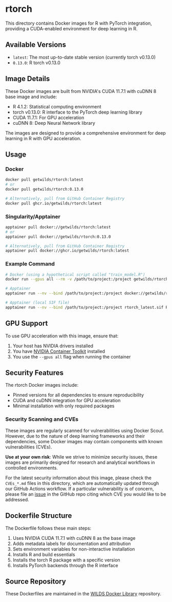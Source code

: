 # rtorch

This directory contains Docker images for R with PyTorch integration, providing a CUDA-enabled environment for deep learning in R.

## Available Versions

- `latest`: The most up-to-date stable version (currently torch v0.13.0)
- `0.13.0`: R torch v0.13.0

## Image Details

These Docker images are built from NVIDIA's CUDA 11.7.1 with cuDNN 8 base image and include:

- R 4.1.2: Statistical computing environment
- torch v0.13.0: R interface to the PyTorch deep learning library
- CUDA 11.7.1: For GPU acceleration
- cuDNN 8: Deep Neural Network library

The images are designed to provide a comprehensive environment for deep learning in R with GPU acceleration.

## Usage

### Docker

```bash
docker pull getwilds/rtorch:latest
# or
docker pull getwilds/rtorch:0.13.0

# Alternatively, pull from GitHub Container Registry
docker pull ghcr.io/getwilds/rtorch:latest
```

### Singularity/Apptainer

```bash
apptainer pull docker://getwilds/rtorch:latest
# or
apptainer pull docker://getwilds/rtorch:0.13.0

# Alternatively, pull from GitHub Container Registry
apptainer pull docker://ghcr.io/getwilds/rtorch:latest
```

### Example Command

```bash
# Docker (using a hypothetical script called "train_model.R")
docker run --gpus all --rm -v /path/to/project:/project getwilds/rtorch:latest Rscript /project/train_model.R

# Apptainer
apptainer run --nv --bind /path/to/project:/project docker://getwilds/rtorch:latest Rscript /project/train_model.R

# Apptainer (local SIF file)
apptainer run --nv --bind /path/to/project:/project rtorch_latest.sif Rscript /project/train_model.R
```

## GPU Support

To use GPU acceleration with this image, ensure that:

1. Your host has NVIDIA drivers installed
2. You have [NVIDIA Container Toolkit](https://github.com/NVIDIA/nvidia-docker) installed
3. You use the `--gpus all` flag when running the container

## Security Features

The rtorch Docker images include:

- Pinned versions for all dependencies to ensure reproducibility
- CUDA and cuDNN integration for GPU acceleration
- Minimal installation with only required packages

### Security Scanning and CVEs

These images are regularly scanned for vulnerabilities using Docker Scout. However, due to the nature of deep learning frameworks and their dependencies, some Docker images may contain components with known vulnerabilities (CVEs).

**Use at your own risk**: While we strive to minimize security issues, these images are primarily designed for research and analytical workflows in controlled environments.

For the latest security information about this image, please check the `CVEs_*.md` files in this directory, which are automatically updated through our GitHub Actions workflow. If a particular vulnerability is of concern, please file an [issue](https://github.com/getwilds/wilds-docker-library/issues) in the GitHub repo citing which CVE you would like to be addressed.

## Dockerfile Structure

The Dockerfile follows these main steps:

1. Uses NVIDIA CUDA 11.7.1 with cuDNN 8 as the base image
2. Adds metadata labels for documentation and attribution
3. Sets environment variables for non-interactive installation
4. Installs R and build essentials
5. Installs the torch R package with a specific version
6. Installs PyTorch backends through the R interface

## Source Repository

These Dockerfiles are maintained in the [WILDS Docker Library](https://github.com/getwilds/wilds-docker-library) repository.
